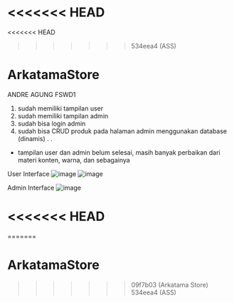 <<<<<<< HEAD
=======
<<<<<<< HEAD
>>>>>>> 534eea4 (ASS)
# ArkatamaStore

ANDRE AGUNG FSWD1

1. sudah memiliki tampilan user
2. sudah memiliki tampilan admin
3. sudah bisa login admin
4. sudah bisa CRUD produk pada halaman admin menggunakan database (dinamis)
.
.
* tampilan user dan admin belum selesai, masih banyak perbaikan dari materi konten, warna, dan sebagainya

User Interface
![image](https://user-images.githubusercontent.com/96340363/205666981-fa47d3ba-14bd-4b2c-88d9-feb726ba36ed.png)
![image](https://user-images.githubusercontent.com/96340363/205666839-70227718-a181-4c23-a92e-aa3b93d33395.png)

Admin Interface
![image](https://user-images.githubusercontent.com/96340363/205667462-4eb373e8-342b-410d-a844-60a3a22572a6.png)

<<<<<<< HEAD
=======
=======
# ArkatamaStore
>>>>>>> 09f7b03 (Arkatama Store)
>>>>>>> 534eea4 (ASS)
